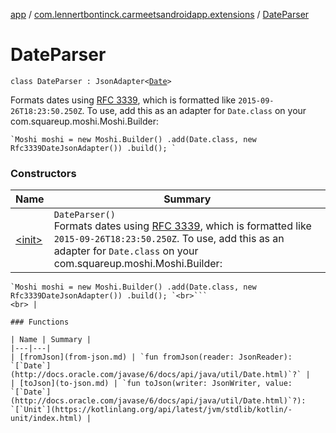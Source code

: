 [app](../../index.md) / [com.lennertbontinck.carmeetsandroidapp.extensions](../index.md) / [DateParser](./index.md)

# DateParser

`class DateParser : JsonAdapter<`[`Date`](http://docs.oracle.com/javase/6/docs/api/java/util/Date.html)`>`

Formats dates using [RFC 3339](#), which is formatted like `2015-09-26T18:23:50.250Z`. To use, add this as an adapter for `Date.class` on your com.squareup.moshi.Moshi.Builder:

```
`Moshi moshi = new Moshi.Builder() .add(Date.class, new Rfc3339DateJsonAdapter()) .build(); `
```

### Constructors

| Name | Summary |
|---|---|
| [&lt;init&gt;](-init-.md) | `DateParser()`<br>Formats dates using [RFC 3339](#), which is formatted like `2015-09-26T18:23:50.250Z`. To use, add this as an adapter for `Date.class` on your com.squareup.moshi.Moshi.Builder:

```
`Moshi moshi = new Moshi.Builder() .add(Date.class, new Rfc3339DateJsonAdapter()) .build(); `<br>```
<br> |

### Functions

| Name | Summary |
|---|---|
| [fromJson](from-json.md) | `fun fromJson(reader: JsonReader): `[`Date`](http://docs.oracle.com/javase/6/docs/api/java/util/Date.html)`?` |
| [toJson](to-json.md) | `fun toJson(writer: JsonWriter, value: `[`Date`](http://docs.oracle.com/javase/6/docs/api/java/util/Date.html)`?): `[`Unit`](https://kotlinlang.org/api/latest/jvm/stdlib/kotlin/-unit/index.html) |
